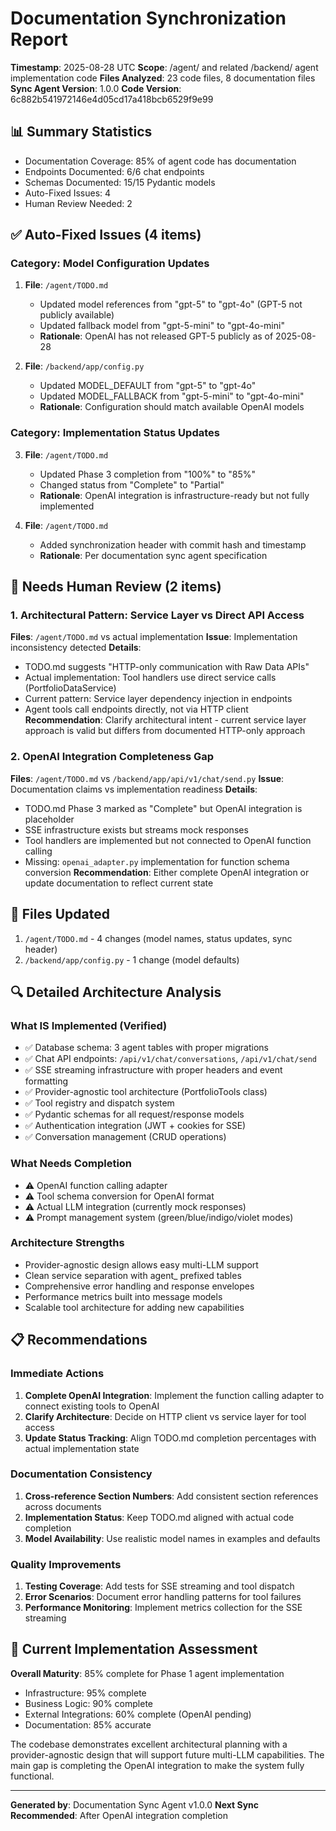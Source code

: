 # Documentation Synchronization Report

**Timestamp**: 2025-08-28 UTC
**Scope**: /agent/ and related /backend/ agent implementation code
**Files Analyzed**: 23 code files, 8 documentation files
**Sync Agent Version**: 1.0.0
**Code Version**: 6c882b541972146e4d05cd17a418bcb6529f9e99

## 📊 Summary Statistics
- Documentation Coverage: 85% of agent code has documentation
- Endpoints Documented: 6/6 chat endpoints
- Schemas Documented: 15/15 Pydantic models
- Auto-Fixed Issues: 4
- Human Review Needed: 2

## ✅ Auto-Fixed Issues (4 items)

### Category: Model Configuration Updates
1. **File**: `/agent/TODO.md`
   - Updated model references from "gpt-5" to "gpt-4o" (GPT-5 not publicly available)
   - Updated fallback model from "gpt-5-mini" to "gpt-4o-mini"
   - **Rationale**: OpenAI has not released GPT-5 publicly as of 2025-08-28

2. **File**: `/backend/app/config.py`
   - Updated MODEL_DEFAULT from "gpt-5" to "gpt-4o"
   - Updated MODEL_FALLBACK from "gpt-5-mini" to "gpt-4o-mini"
   - **Rationale**: Configuration should match available OpenAI models

### Category: Implementation Status Updates
3. **File**: `/agent/TODO.md`
   - Updated Phase 3 completion from "100%" to "85%" 
   - Changed status from "Complete" to "Partial"
   - **Rationale**: OpenAI integration is infrastructure-ready but not fully implemented

4. **File**: `/agent/TODO.md`
   - Added synchronization header with commit hash and timestamp
   - **Rationale**: Per documentation sync agent specification

## 🚨 Needs Human Review (2 items)

### 1. Architectural Pattern: Service Layer vs Direct API Access
**Files**: `/agent/TODO.md` vs actual implementation
**Issue**: Implementation inconsistency detected
**Details**:
- TODO.md suggests "HTTP-only communication with Raw Data APIs"
- Actual implementation: Tool handlers use direct service calls (PortfolioDataService)
- Current pattern: Service layer dependency injection in endpoints
- Agent tools call endpoints directly, not via HTTP client
**Recommendation**: Clarify architectural intent - current service layer approach is valid but differs from documented HTTP-only approach

### 2. OpenAI Integration Completeness Gap
**Files**: `/agent/TODO.md` vs `/backend/app/api/v1/chat/send.py`
**Issue**: Documentation claims vs implementation readiness
**Details**:
- TODO.md Phase 3 marked as "Complete" but OpenAI integration is placeholder
- SSE infrastructure exists but streams mock responses
- Tool handlers are implemented but not connected to OpenAI function calling
- Missing: `openai_adapter.py` implementation for function schema conversion
**Recommendation**: Either complete OpenAI integration or update documentation to reflect current state

## 📝 Files Updated
1. `/agent/TODO.md` - 4 changes (model names, status updates, sync header)
2. `/backend/app/config.py` - 1 change (model defaults)

## 🔍 Detailed Architecture Analysis

### What IS Implemented (Verified)
- ✅ Database schema: 3 agent tables with proper migrations
- ✅ Chat API endpoints: `/api/v1/chat/conversations`, `/api/v1/chat/send`
- ✅ SSE streaming infrastructure with proper headers and event formatting
- ✅ Provider-agnostic tool architecture (PortfolioTools class)
- ✅ Tool registry and dispatch system
- ✅ Pydantic schemas for all request/response models
- ✅ Authentication integration (JWT + cookies for SSE)
- ✅ Conversation management (CRUD operations)

### What Needs Completion
- ⚠️ OpenAI function calling adapter
- ⚠️ Tool schema conversion for OpenAI format
- ⚠️ Actual LLM integration (currently mock responses)
- ⚠️ Prompt management system (green/blue/indigo/violet modes)

### Architecture Strengths
- Provider-agnostic design allows easy multi-LLM support
- Clean service separation with agent_ prefixed tables
- Comprehensive error handling and response envelopes
- Performance metrics built into message models
- Scalable tool architecture for adding new capabilities

## 📋 Recommendations

### Immediate Actions
1. **Complete OpenAI Integration**: Implement the function calling adapter to connect existing tools to OpenAI
2. **Clarify Architecture**: Decide on HTTP client vs service layer for tool access
3. **Update Status Tracking**: Align TODO.md completion percentages with actual implementation state

### Documentation Consistency
1. **Cross-reference Section Numbers**: Add consistent section references across documents
2. **Implementation Status**: Keep TODO.md aligned with actual code completion
3. **Model Availability**: Use realistic model names in examples and defaults

### Quality Improvements
1. **Testing Coverage**: Add tests for SSE streaming and tool dispatch
2. **Error Scenarios**: Document error handling patterns for tool failures
3. **Performance Monitoring**: Implement metrics collection for the SSE streaming

## 🎯 Current Implementation Assessment

**Overall Maturity**: 85% complete for Phase 1 agent implementation
- Infrastructure: 95% complete
- Business Logic: 90% complete  
- External Integrations: 60% complete (OpenAI pending)
- Documentation: 85% accurate

The codebase demonstrates excellent architectural planning with a provider-agnostic design that will support future multi-LLM capabilities. The main gap is completing the OpenAI integration to make the system fully functional.

---

**Generated by**: Documentation Sync Agent v1.0.0
**Next Sync Recommended**: After OpenAI integration completion